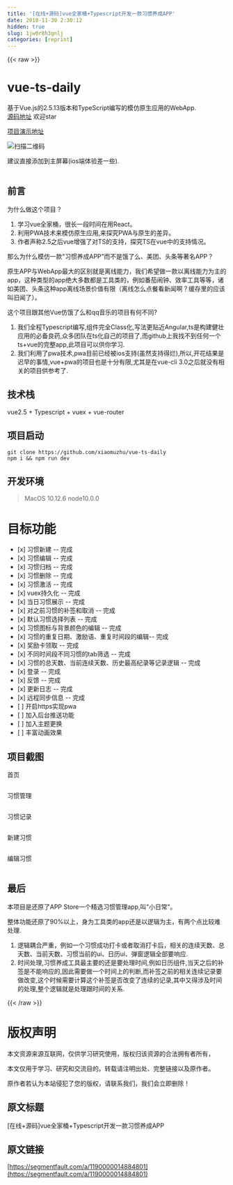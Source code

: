 ```yaml
---
title: '[在线+源码]vue全家桶+Typescript开发一款习惯养成APP' 
date: 2018-11-30 2:30:12
hidden: true
slug: 1jw0r8h3gnlj
categories: [reprint]
---
```


{{< raw >}}

                    
<h1 id="articleHeader0">vue-ts-daily</h1>
<p>基于Vue.js的2.5.13版本和TypeScript编写的模仿原生应用的WebApp.<br><a href="https://github.com/xiaomuzhu/vue-ts-daily" rel="nofollow noreferrer" target="_blank">源码地址</a> 欢迎star</p>
<p><a href="http://day.xiaomuzhu.top/" rel="nofollow noreferrer" target="_blank">项目演示地址</a></p>
<p><span class="img-wrap"><img data-src="/img/remote/1460000014884806?w=280&amp;h=280" src="https://static.alili.tech/img/remote/1460000014884806?w=280&amp;h=280" alt="扫描二维码" title="扫描二维码" style="cursor: pointer; display: inline;"></span></p>
<p>建议直接添加到主屏幕(ios端体验差一些).</p>
<p><span class="img-wrap"><img data-src="/img/remote/1460000014884807" src="https://static.alili.tech/img/remote/1460000014884807" alt="" title="" style="cursor: pointer; display: inline;"></span></p>
<h2 id="articleHeader1">前言</h2>
<p>为什么做这个项目？</p>
<ol>
<li>学习vue全家桶，很长一段时间在用React。</li>
<li>利用PWA技术来模仿原生应用,来探究PWA与原生的差异。</li>
<li>作者声称2.5之后vue增强了对TS的支持，探究TS在vue中的支持情况。</li>
</ol>
<p>那么为什么模仿一款"习惯养成APP"而不是饿了么、美团、头条等著名APP？</p>
<p>原生APP与WebApp最大的区别就是离线能力，我们希望做一款以离线能力为主的app，这种类型的app绝大多数都是工具类的，例如番茄闹钟、效率工具等等，诸如美团、头条这种app离线场景价值有限（离线怎么点餐看新闻啊？缓存里的应该叫旧闻了）。</p>
<p>这个项目跟其他Vue仿饿了么和qq音乐的项目有何不同?</p>
<ol>
<li>我们全程Typescript编写,组件完全Class化,写法更贴近Angular,ts是构建健壮应用的必备良药,众多团队在ts化自己的项目了,而github上我找不到任何一个ts+vue的完整app,此项目可以供你学习.</li>
<li>我们利用了pwa技术,pwa目前已经被ios支持(虽然支持得烂),所以,开花结果是迟早的事情,vue+pwa的项目也是十分有限,尤其是在vue-cli 3.0之后就没有相关的项目供参考了.</li>
</ol>
<h2 id="articleHeader2">技术栈</h2>
<p>vue2.5 + Typescript + vuex + vue-router</p>
<h2 id="articleHeader3">项目启动</h2>
<div class="widget-codetool" style="display:none;">
      <div class="widget-codetool--inner">
      <span class="selectCode code-tool" data-toggle="tooltip" data-placement="top" title="" data-original-title="全选"></span>
      <span type="button" class="copyCode code-tool" data-toggle="tooltip" data-placement="top" data-clipboard-text="git clone https://github.com/xiaomuzhu/vue-ts-daily
npm i &amp;&amp; npm run dev
" title="" data-original-title="复制"></span>
      <span type="button" class="saveToNote code-tool" data-toggle="tooltip" data-placement="top" title="" data-original-title="放进笔记"></span>
      </div>
      </div><pre class="hljs crmsh"><code>git <span class="hljs-keyword">clone</span> <span class="hljs-title">https</span>://github.com/xiaomuzhu/vue-ts-daily
npm i &amp;&amp; npm run dev
</code></pre>
<h2 id="articleHeader4">开发环境</h2>
<blockquote>MacOS 10.12.6 node10.0.0</blockquote>
<h1 id="articleHeader5">目标功能</h1>
<ul>
<li>[x] 习惯新建 -- 完成</li>
<li>[x] 习惯编辑 -- 完成</li>
<li>[x] 习惯归档 -- 完成</li>
<li>[x] 习惯删除 -- 完成</li>
<li>[x] 习惯激活 -- 完成</li>
<li>[x] vuex持久化 -- 完成</li>
<li>[x] 当日习惯展示 -- 完成</li>
<li>[x] 对之前习惯的补签和取消 -- 完成</li>
<li>[x] 默认习惯选择列表 -- 完成</li>
<li>[x] 习惯图标与背景颜色的编辑 -- 完成</li>
<li>[x] 习惯的重复日期、激励语、重复时间段的编辑-- 完成</li>
<li>[x] 奖励卡领取 -- 完成</li>
<li>[x] 不同时间段不同习惯的tab筛选 -- 完成</li>
<li>[x] 习惯的总天数、当前连续天数、历史最高纪录等记录逻辑 -- 完成</li>
<li>[x] 登录 -- 完成</li>
<li>[x] 反馈 -- 完成</li>
<li>[x] 更新日志 -- 完成</li>
<li>[x] 远程同步信息 -- 完成</li>
<li>[ ] 开启https实现pwa</li>
<li>[ ] 加入后台推送功能</li>
<li>[ ] 加入主题更换</li>
<li>[ ] 丰富动画效果</li>
</ul>
<h2 id="articleHeader6">项目截图</h2>
<p>首页</p>
<p><span class="img-wrap"><img data-src="/img/remote/1460000014884808" src="https://static.alili.tech/img/remote/1460000014884808" alt="" title="" style="cursor: pointer; display: inline;"></span></p>
<p>习惯管理</p>
<p><span class="img-wrap"><img data-src="/img/remote/1460000014884809?w=236&amp;h=419" src="https://static.alili.tech/img/remote/1460000014884809?w=236&amp;h=419" alt="" title="" style="cursor: pointer; display: inline;"></span></p>
<p>习惯记录</p>
<p><span class="img-wrap"><img data-src="/img/remote/1460000014884810" src="https://static.alili.tech/img/remote/1460000014884810" alt="" title="" style="cursor: pointer; display: inline;"></span></p>
<p>新建习惯</p>
<p><span class="img-wrap"><img data-src="/img/remote/1460000014884811?w=233&amp;h=419" src="https://static.alili.tech/img/remote/1460000014884811?w=233&amp;h=419" alt="" title="" style="cursor: pointer; display: inline;"></span></p>
<p>编辑习惯</p>
<p><span class="img-wrap"><img data-src="/img/remote/1460000014884812" src="https://static.alili.tech/img/remote/1460000014884812" alt="" title="" style="cursor: pointer;"></span></p>
<h2 id="articleHeader7">最后</h2>
<p>本项目是还原了APP Store一个精选习惯管理app,叫"小日常"。</p>
<p>整体功能还原了90%以上，身为工具类的app还是以逻辑为主，有两个点比较难处理.</p>
<ol>
<li>逻辑耦合严重，例如一个习惯成功打卡或者取消打卡后，相关的连续天数、总天数、当前天数、习惯当前的ui、日历ui、弹窗逻辑全部要响应.</li>
<li>时间处理,习惯养成工具最主要的还是要处理时间,例如日历组件,当天之后的补签是不能响应的,因此需要做一个时间上的判断,而补签之前的相关连续记录要做改变,这个时候需要计算这个补签是否改变了连续的记录,其中又得涉及时间的处理,整个逻辑就是处理跟时间的关系.</li>
</ol>

                
{{< /raw >}}

# 版权声明
本文资源来源互联网，仅供学习研究使用，版权归该资源的合法拥有者所有，

本文仅用于学习、研究和交流目的。转载请注明出处、完整链接以及原作者。

原作者若认为本站侵犯了您的版权，请联系我们，我们会立即删除！

## 原文标题
[在线+源码]vue全家桶+Typescript开发一款习惯养成APP

## 原文链接
[https://segmentfault.com/a/1190000014884801](https://segmentfault.com/a/1190000014884801)

